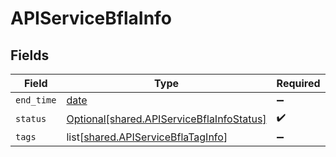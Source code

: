 # APIServiceBflaInfo


## Fields

| Field                                                                                            | Type                                                                                             | Required                                                                                         | Description                                                                                      |
| ------------------------------------------------------------------------------------------------ | ------------------------------------------------------------------------------------------------ | ------------------------------------------------------------------------------------------------ | ------------------------------------------------------------------------------------------------ |
| `end_time`                                                                                       | [date](https://docs.python.org/3/library/datetime.html#date-objects)                             | :heavy_minus_sign:                                                                               | N/A                                                                                              |
| `status`                                                                                         | [Optional[shared.APIServiceBflaInfoStatus]](undefined/models/shared/apiservicebflainfostatus.md) | :heavy_check_mark:                                                                               | N/A                                                                                              |
| `tags`                                                                                           | list[[shared.APIServiceBflaTagInfo](undefined/models/shared/apiservicebflataginfo.md)]           | :heavy_minus_sign:                                                                               | N/A                                                                                              |